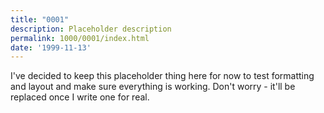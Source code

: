 ```yaml
---
title: "0001"
description: Placeholder description
permalink: 1000/0001/index.html
date: '1999-11-13'
---
```


I've decided to keep this placeholder thing here for now to test formatting and layout and make sure everything is working. Don't worry - it'll be replaced once I write one for real.
